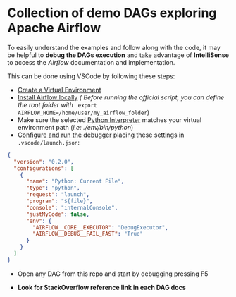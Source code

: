 # Collection of demo DAGs exploring Apache Airflow

To easily understand the examples and follow along with the code,
it may be helpful to **debug the DAGs execution** and take advantage of **IntelliSense** to access the _Airflow_ documentation and implementation.

This can be done using VSCode by following these steps:

- [Create a Virtual Environment](https://docs.python.org/3/library/venv.html#module-venv)
- [Install Airflow locally](https://airflow.apache.org/docs/apache-airflow/stable/installation.html#installation-script)
  _( Before running the official script, you can define the root folder with_ ` export AIRFLOW_HOME=/home/user/my_airflow_folder`)
- Make sure the selected [Python Interpreter](https://code.visualstudio.com/docs/python/python-tutorial#_select-a-python-interpreter) matches your virtual environment path (_i.e: ./env/bin/python_)
- [Configure and run the debugger](https://code.visualstudio.com/docs/python/debugging) placing these settings in `.vscode/launch.json`:

```json
{
  "version": "0.2.0",
  "configurations": [
    {
      "name": "Python: Current File",
      "type": "python",
      "request": "launch",
      "program": "${file}",
      "console": "internalConsole",
      "justMyCode": false,
      "env": {
        "AIRFLOW__CORE__EXECUTOR": "DebugExecutor",
        "AIRFLOW__DEBUG__FAIL_FAST": "True"
      }
    }
  ]
}
```

- Open any DAG from this repo and start by debugging pressing F5

- **Look for StackOverflow reference link in each DAG docs**
